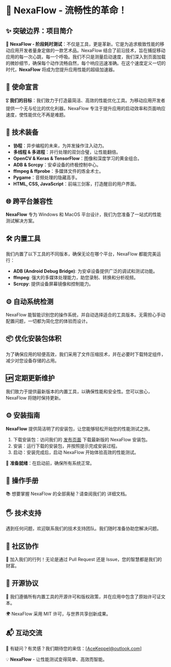 # 🚀 NexaFlow - 流畅性的革命！


## ✨ 突破边界：项目简介

🌟 **NexaFlow - 阶段耗时测试**：不仅是工具，更是革新。它是为追求极致性能的移动应用开发者量身定做的一款艺术品。NexaFlow 结合了前沿技术，旨在捕捉移动应用的每一次心跳，每一个呼吸。我们不只是测量启动速度，我们深入到页面加载的微妙细节，确保每个动作流畅自然，每个响应迅速准确。在这个速度定义一切的时代，**NexaFlow** 将成为您提升应用性能的超级加速器。


## 🎯 使命宣言

🎖️ **我们的目标**：我们致力于打造最简洁、高效的性能优化工具。为移动应用开发者提供一个无与伦比的优化利器。NexaFlow 专注于提升应用的启动效率和页面响应速度，使性能优化不再是难题。


## 🔧 技术装备

- **协程**：异步编程的未来，为并发操作注入动力。
- **多线程 & 多进程**：并行处理的双剑合璧，让性能翻倍。
- **OpenCV & Keras & TensorFlow**：图像和深度学习的黄金组合。
- **ADB & Scrcpy**：安卓设备的终极控制中心。
- **ffmpeg & ffprobe**：多媒体文件的炼金术士。
- **Pygame**：音频处理的隐藏高手。
- **HTML, CSS, JavaScript**：前端三剑客，打造醒目的用户界面。


## 🌐 跨平台兼容性

**NexaFlow** 专为 Windows 和 MacOS 平台设计，我们为您准备了一站式的性能测试解决方案。


## 🛠 内置工具

我们内置了以下工具的不同版本，确保无论在哪个平台，NexaFlow 都能完美运行：

- **ADB (Android Debug Bridge)**: 为安卓设备提供广泛的调试和测试功能。
- **ffmpeg**: 强大的多媒体处理能力，助您录制、转换和分析视频。
- **Scrcpy**: 提供设备屏幕镜像和控制能力。


## ⚙️ 自动系统检测

NexaFlow 能智能识别您的操作系统，并自动选择适合的工具版本。无需担心手动配置问题，一切都为简化您的体验而设计。


## 📦 优化安装包体积

为了确保应用的轻便高效，我们采用了文件压缩技术，并在必要时下载特定组件，减少对您设备存储的占用。


## 🆙 定期更新维护

我们致力于提供最新版本的内置工具，以确保性能和安全性。您可以放心，NexaFlow 将随时保持更新。


## ⚙️ 安装指南

**NexaFlow** 提供简洁明了的安装包，让您能够轻松开始您的性能测试之旅。

1. 下载安装包：访问我们的 [发布页面](https://github.com/PlaxtonFlarion/NexaFlow/releases) 下载最新版的 NexaFlow 安装包。
2. 安装：运行下载的安装包，并按照提示完成安装过程。
3. 启动：安装完成后，启动 NexaFlow 开始体验高效的性能测试。

🔨 **准备就绪**：在启动前，确保所有系统正常。


## 📖 操作手册

📚 想要掌握 NexaFlow 的全部奥秘？请查阅我们的 详细文档。


## 🖐️ 技术支持

遇到任何问题，欢迎联系我们的技术支持团队。我们随时准备协助您解决问题。


## 👥 社区协作

🤝 加入我们的行列！无论是通过 Pull Request 还是 Issue，您的智慧都是我们的财富。


## 📜 开源协议

📃 我们遵循所有内置工具的开源许可和版权政策，并在应用中包含了原始许可证文本。

🌍 NexaFlow 采用 MIT 许可，与世界共享创新成果。


## 📬 互动交流

💌 有疑问？有灵感？我们期待您的来信：[AceKeppel@outlook.com]

💡 **NexaFlow** - 让性能测试变得简单、高效而智能。